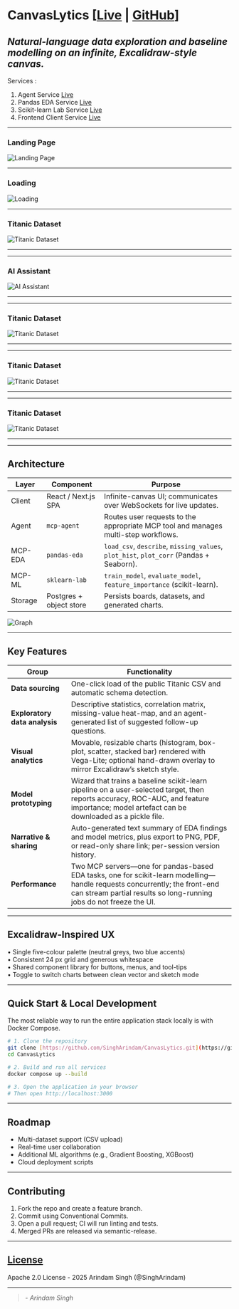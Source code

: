 # CanvasLytics [[Live](https://client-8l4z.onrender.com) | [GitHub](https://github.com/SinghArindam/CanvasLytics)]

*Natural-language data exploration and baseline modelling on an infinite, Excalidraw-style canvas.*
---

Services :

1. Agent Service [Live](https://agent-u615.onrender.com)
2. Pandas EDA Service [Live](https://pandas-eda.onrender.com)
3. Scikit-learn Lab Service [Live](https://sklearn-lab.onrender.com)
4. Frontend Client Service [Live](https://client-8l4z.onrender.com)

---
### Landing Page
![Landing Page](assets/image-1.png)

---
### Loading
![Loading](assets/image-2.png)

---
### Titanic Dataset
![Titanic Dataset](assets/image-3.png)

---

---
### AI Assistant
![AI Assistant](assets/image-4.png)

---

---
### Titanic Dataset
![Titanic Dataset](assets/image-5.png)

---

---
### Titanic Dataset
![Titanic Dataset](assets/image-6.png)

---

---
### Titanic Dataset
![Titanic Dataset](assets/image-7.png)

---

---
## Architecture
| Layer | Component | Purpose |
|-------|-----------|---------|
| Client | React / Next.js SPA | Infinite-canvas UI; communicates over WebSockets for live updates. |
| Agent  | `mcp-agent` | Routes user requests to the appropriate MCP tool and manages multi-step workflows. |
| MCP-EDA | `pandas-eda` | `load_csv`, `describe`, `missing_values`, `plot_hist`, `plot_corr` (Pandas + Seaborn). |
| MCP-ML  | `sklearn-lab` | `train_model`, `evaluate_model`, `feature_importance` (scikit-learn). |
| Storage | Postgres + object store | Persists boards, datasets, and generated charts. |

![Graph](assets/image.png)

---

## Key Features
| Group | Functionality |
|-------|---------------|
| **Data sourcing** | One-click load of the public Titanic CSV and automatic schema detection. |
| **Exploratory data analysis** | Descriptive statistics, correlation matrix, missing-value heat-map, and an agent-generated list of suggested follow-up questions. |
| **Visual analytics** | Movable, resizable charts (histogram, box-plot, scatter, stacked bar) rendered with Vega-Lite; optional hand-drawn overlay to mirror Excalidraw’s sketch style. |
| **Model prototyping** | Wizard that trains a baseline scikit-learn pipeline on a user-selected target, then reports accuracy, ROC-AUC, and feature importance; model artefact can be downloaded as a pickle file. |
| **Narrative & sharing** | Auto-generated text summary of EDA findings and model metrics, plus export to PNG, PDF, or read-only share link; per-session version history. |
| **Performance** | Two MCP servers—one for pandas-based EDA tasks, one for scikit-learn modelling—handle requests concurrently; the front-end can stream partial results so long-running jobs do not freeze the UI. |

---

## Excalidraw-Inspired UX
• Single five-colour palette (neutral greys, two blue accents)  
• Consistent 24 px grid and generous whitespace  
• Shared component library for buttons, menus, and tool-tips  
• Toggle to switch charts between clean vector and sketch mode

---

## Quick Start & Local Development
The most reliable way to run the entire application stack locally is with Docker Compose.

```bash
# 1. Clone the repository
git clone [https://github.com/SinghArindam/CanvasLytics.git](https://github.com/SinghArindam/CanvasLytics.git)
cd CanvasLytics

# 2. Build and run all services
docker compose up --build

# 3. Open the application in your browser
# Then open http://localhost:3000
```

---

## Roadmap
- Multi-dataset support (CSV upload)  
- Real-time user collaboration  
- Additional ML algorithms (e.g., Gradient Boosting, XGBoost)  
- Cloud deployment scripts

---

## Contributing
1. Fork the repo and create a feature branch.  
2. Commit using Conventional Commits.  
3. Open a pull request; CI will run linting and tests.  
4. Merged PRs are released via semantic-release.

---

## [License](LICENSE)
Apache 2.0 License - 2025 Arindam Singh (@SinghArindam)

---
> *- Arindam Singh*
